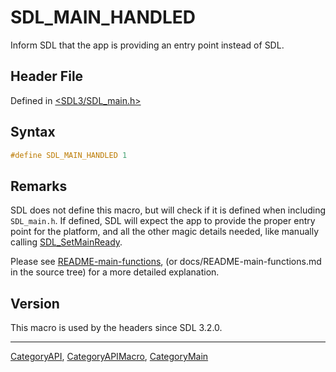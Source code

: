 # SDL_MAIN_HANDLED

Inform SDL that the app is providing an entry point instead of SDL.

## Header File

Defined in [<SDL3/SDL_main.h>](https://github.com/libsdl-org/SDL/blob/main/include/SDL3/SDL_main.h)

## Syntax

```c
#define SDL_MAIN_HANDLED 1
```

## Remarks

SDL does not define this macro, but will check if it is defined when
including `SDL_main.h`. If defined, SDL will expect the app to provide the
proper entry point for the platform, and all the other magic details
needed, like manually calling [SDL_SetMainReady](SDL_SetMainReady).

Please see [README-main-functions](README-main-functions), (or
docs/README-main-functions.md in the source tree) for a more detailed
explanation.

## Version

This macro is used by the headers since SDL 3.2.0.

----
[CategoryAPI](CategoryAPI), [CategoryAPIMacro](CategoryAPIMacro), [CategoryMain](CategoryMain)

